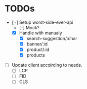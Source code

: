 # TODOs

- [+] Setup worst-side-ever-api
  - [-] Mock?
  - [x] Handle with manualy
    - [x] search-suggestion/:char
    - [x] banner/:id
    - [x] product/:id
    - [x] products
- [ ] Update client accoirding to needs.
  - [ ] LCP
  - [ ] FID
  - [ ] CLS
